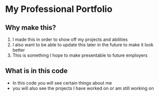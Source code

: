 # My Professional Portfolio


## Why make this?
1. I made this in order to show off my projects and abilities
2. I also want to be able to update this later in the future to make it look better
3. This is something I hope to make presentable to future employers


## What is in this code
- In this code you will see certain things about me
- you will also see the projects I have worked on or am still working on



